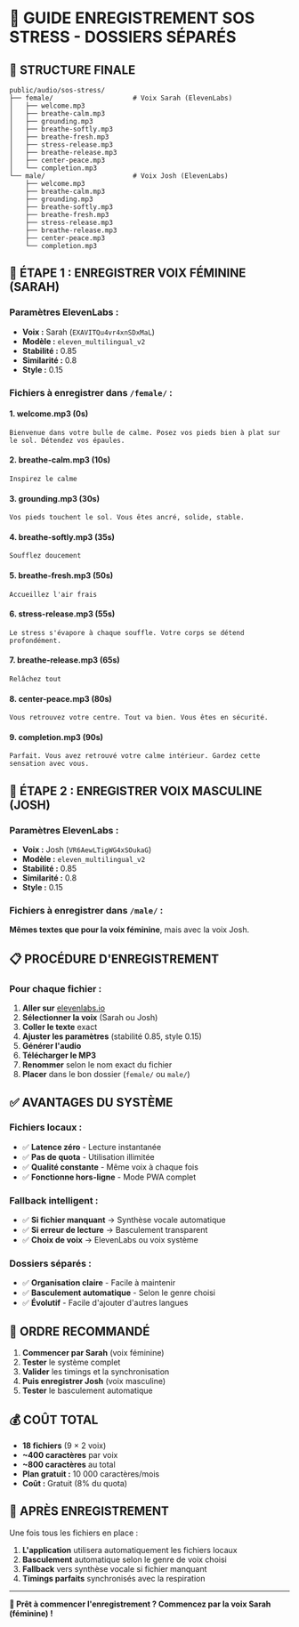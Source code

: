 # 🎤 GUIDE ENREGISTREMENT SOS STRESS - DOSSIERS SÉPARÉS

## 📁 **STRUCTURE FINALE**

```
public/audio/sos-stress/
├── female/                    # Voix Sarah (ElevenLabs)
│   ├── welcome.mp3
│   ├── breathe-calm.mp3
│   ├── grounding.mp3
│   ├── breathe-softly.mp3
│   ├── breathe-fresh.mp3
│   ├── stress-release.mp3
│   ├── breathe-release.mp3
│   ├── center-peace.mp3
│   └── completion.mp3
└── male/                      # Voix Josh (ElevenLabs)
    ├── welcome.mp3
    ├── breathe-calm.mp3
    ├── grounding.mp3
    ├── breathe-softly.mp3
    ├── breathe-fresh.mp3
    ├── stress-release.mp3
    ├── breathe-release.mp3
    ├── center-peace.mp3
    └── completion.mp3
```

## 🎤 **ÉTAPE 1 : ENREGISTRER VOIX FÉMININE (SARAH)**

### **Paramètres ElevenLabs :**
- **Voix :** Sarah (`EXAVITQu4vr4xnSDxMaL`)
- **Modèle :** `eleven_multilingual_v2`
- **Stabilité :** 0.85
- **Similarité :** 0.8
- **Style :** 0.15

### **Fichiers à enregistrer dans `/female/` :**

#### **1. welcome.mp3** (0s)
```
Bienvenue dans votre bulle de calme. Posez vos pieds bien à plat sur le sol. Détendez vos épaules.
```

#### **2. breathe-calm.mp3** (10s)
```
Inspirez le calme
```

#### **3. grounding.mp3** (30s)
```
Vos pieds touchent le sol. Vous êtes ancré, solide, stable.
```

#### **4. breathe-softly.mp3** (35s)
```
Soufflez doucement
```

#### **5. breathe-fresh.mp3** (50s)
```
Accueillez l'air frais
```

#### **6. stress-release.mp3** (55s)
```
Le stress s'évapore à chaque souffle. Votre corps se détend profondément.
```

#### **7. breathe-release.mp3** (65s)
```
Relâchez tout
```

#### **8. center-peace.mp3** (80s)
```
Vous retrouvez votre centre. Tout va bien. Vous êtes en sécurité.
```

#### **9. completion.mp3** (90s)
```
Parfait. Vous avez retrouvé votre calme intérieur. Gardez cette sensation avec vous.
```

## 🎤 **ÉTAPE 2 : ENREGISTRER VOIX MASCULINE (JOSH)**

### **Paramètres ElevenLabs :**
- **Voix :** Josh (`VR6AewLTigWG4xSOukaG`)
- **Modèle :** `eleven_multilingual_v2`
- **Stabilité :** 0.85
- **Similarité :** 0.8
- **Style :** 0.15

### **Fichiers à enregistrer dans `/male/` :**
**Mêmes textes que pour la voix féminine**, mais avec la voix Josh.

## 📋 **PROCÉDURE D'ENREGISTREMENT**

### **Pour chaque fichier :**
1. **Aller sur** [elevenlabs.io](https://elevenlabs.io)
2. **Sélectionner la voix** (Sarah ou Josh)
3. **Coller le texte** exact
4. **Ajuster les paramètres** (stabilité 0.85, style 0.15)
5. **Générer l'audio**
6. **Télécharger le MP3**
7. **Renommer** selon le nom exact du fichier
8. **Placer** dans le bon dossier (`female/` ou `male/`)

## ✅ **AVANTAGES DU SYSTÈME**

### **Fichiers locaux :**
- ✅ **Latence zéro** - Lecture instantanée
- ✅ **Pas de quota** - Utilisation illimitée
- ✅ **Qualité constante** - Même voix à chaque fois
- ✅ **Fonctionne hors-ligne** - Mode PWA complet

### **Fallback intelligent :**
- ✅ **Si fichier manquant** → Synthèse vocale automatique
- ✅ **Si erreur de lecture** → Basculement transparent
- ✅ **Choix de voix** → ElevenLabs ou voix système

### **Dossiers séparés :**
- ✅ **Organisation claire** - Facile à maintenir
- ✅ **Basculement automatique** - Selon le genre choisi
- ✅ **Évolutif** - Facile d'ajouter d'autres langues

## 🎯 **ORDRE RECOMMANDÉ**

1. **Commencer par Sarah** (voix féminine)
2. **Tester** le système complet
3. **Valider** les timings et la synchronisation
4. **Puis enregistrer Josh** (voix masculine)
5. **Tester** le basculement automatique

## 💰 **COÛT TOTAL**

- **18 fichiers** (9 × 2 voix)
- **~400 caractères** par voix
- **~800 caractères** au total
- **Plan gratuit :** 10 000 caractères/mois
- **Coût :** Gratuit (8% du quota)

## 🔄 **APRÈS ENREGISTREMENT**

Une fois tous les fichiers en place :
1. **L'application** utilisera automatiquement les fichiers locaux
2. **Basculement** automatique selon le genre de voix choisi
3. **Fallback** vers synthèse vocale si fichier manquant
4. **Timings parfaits** synchronisés avec la respiration

---

**🎤 Prêt à commencer l'enregistrement ? Commencez par la voix Sarah (féminine) !**